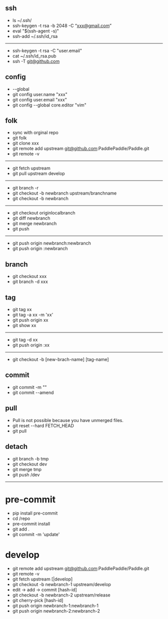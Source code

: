 
## ssh
- ls ~/.ssh/
- ssh-keygen -t rsa -b 2048 -C “xxx@gmail.com”
- eval "$(ssh-agent -s)"
- ssh-add ~/.ssh/id_rsa
---
- ssh-keygen -t rsa -C "user.email"
- cat ~/.ssh/id_rsa.pub
- ssh -T git@github.com


## config 
- --global
- git config user.name "xxx"
- git config user.email "xxx"
- git config --global core.editor "vim"

## folk
- sync with orginal repo
- git folk 
- git clone xxx
- git remote add upstream git@github.com:PaddlePaddle/Paddle.git
- git remote -v
---
- git fetch upstream
- git pull upstream develop
---
- git branch -r
- git checkout -b newbranch upstream/branchname
- git checkout -b newbranch
---
- git checkout originlocalbranch
- git diff newbranch
- git merge newbranch
- git push 

---
- git push origin newbranch:newbranch
- git push origin :newbranch

## branch
- git checkout xxx
- git branch -d xxx

## tag
- git tag xx
- git tag -a xx -m 'xx'
- git push origin xx
- git show xx
---
- git tag -d xx
- git push origin :xx
---
- git checkout -b [new-brach-name] [tag-name]

## commit
- git commit -m ""
- git commit --amend


## pull
- Pull is not possible because you have unmerged files.
- git reset --hard FETCH_HEAD
- git pull


## detach

- git branch -b tmp
- git checkout dev
- git merge tmp
- git push /dev


--- 

# pre-commit
- pip install pre-commit
- cd /repo
- pre-commit install
- git add . 
- git commit -m 'update'


# develop
- git remote add upstream git@github.com:PaddlePaddle/Paddle.git
- git remote -v
- git fetch upstream [|develop]
- git checkout -b newbranch-1 upstream/develop
- edit -> add -> commit [hash-id]
- git checkout -b newbranch-2 upstream/release
- git cherry-pick [hash-id]
- git push origin newbranch-1:newbranch-1
- git push origin newbranch-2:newbranch-2
